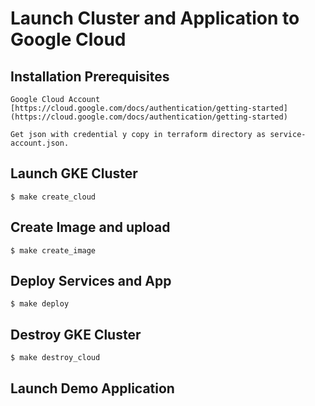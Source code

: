 
# Launch Cluster and Application to Google Cloud
## Installation Prerequisites
```
Google Cloud Account
[https://cloud.google.com/docs/authentication/getting-started] (https://cloud.google.com/docs/authentication/getting-started) 

Get json with credential y copy in terraform directory as service-account.json.
```


## Launch GKE Cluster
```
$ make create_cloud
```

## Create Image and upload 
```
$ make create_image
```

## Deploy Services and App
```
$ make deploy
```

## Destroy GKE Cluster
```
$ make destroy_cloud
```


## Launch Demo Application

